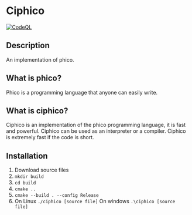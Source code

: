 # Ciphico

[![CodeQL](https://github.com/3swordman/ciphico/actions/workflows/codeql-analysis.yml/badge.svg)](https://github.com/3swordman/ciphico/actions/workflows/codeql-analysis.yml)

## Description

An implementation of phico.

## What is phico?

Phico is a programming language that anyone can easily write.

## What is ciphico?

Ciphico is an implementation of the phico programming language, it is fast and powerful.
Ciphico can be used as an interpreter or a compiler.
Ciphico is extremely fast if the code is short.

## Installation

1. Download source files
2. ```mkdir build```
3. ```cd build```
4. ```cmake ..```
5. ```cmake --build . --config Release```
6. On Linux ```./ciphico [source file]``` On windows ```.\ciphico [source file]```
